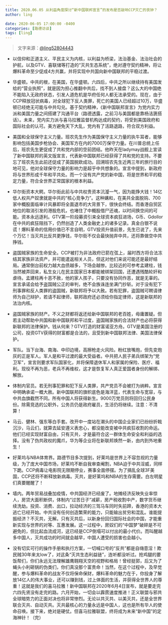 ```yaml
---
title: 2020.06.05 从利益角度探讨“新中国联邦宣言”的发布是否敲响CCP灭亡的丧钟？
author: ling

date: 2020-06-05 17:00:00 -0400
categories: [路德访谈]
tags: [ling]
---
```


> 文字来源：[@ling52804443](https://twitter.com/ling52804443/status/1268865683237924865)  

- 以信仰和正道主义、平民主义为内核，以利益为桥梁，法治基金、法治社会的护航，以及GTV、喜联储等打造的“灭共生态系统”，绝对遵守契约精神，将让爆料革命至少促成4方共赢，并将实现中共国向新中国联邦的平稳过渡。

- 华盛顿。中共的根，在美国，在华盛顿。六四后，中共之所以继续持有美国发给的“营业执照”，就是因为担心推翻中共后，找不到人接盘？这么大的中国绝不能陷入无政府状态，引发人道危机是华府任何人都无法承受的。现在，由于CCP释放冠状病毒，对全球犯下反人类罪，死亡的美国人已经超过10万，华盛顿已经绝无可能与中共勾兑。基于契约精神，《新中国联邦宣言》为党内实力派和美国力量之间搭建了沟通平台（路德透露，之前习与美国都是靠杨洁篪搭话）。未来，党内实力派与喜马拉雅监督机构达成的契约，将受到美国政府和国际社会的认可。美方避免天下大乱，党内有了活路退路，符合双方利益。

- 美国和全球保守主义力量。班农先生作为美国保守主义力量的执牛耳者，能够影响包括美国步枪协会、美国军方在内的7000万保守力量。在川普总统上任后，班农先生更促成了共和党内部的空前团结。他昨天在ladymay战舰上宣读了新中国联邦的英文版宣言，代表新中国联邦已经获得了共和党的支持。不要忘了班农先生此前还促成了英国脱欧成功。回溯班农先生近两三年的旅行目的地可见，他对全球保守力量的影响力是超乎中共想象的。宣言中提到，新政府将与世界形成千年和平共处。而一个没有共产党的新中国，将是世界和平的稳定力量，符合全世界正常国家的根本利益。

- 华尔街资本大鳄。华尔街此前与中共权贵资本沆瀣一气，因为能挣大钱！14亿低人权共产奴隶就是中共的“核心竞争力”。这种媾和，在美共全面脱钩、700家中概股面临审计风暴即将全面退市的大背景下，很快会终结。而香港自贸区地位的取消引发的港股危机，也堵住了中概股借尸还魂，以时间换空间的可能。资本永远逐利。GTV第一阶段募资引来全球资本疯狂进场，G币、Gdollor在中共的疯狂阻挡下，仍然创造了人类金融史上的诸多记录。真金白银不说谎！爆料革命的信用价值已不言自明，GTV投资升值前景，先生已说了，先来个万亿！当灭共比反共更挣钱，华尔街不仅会最快抛弃中共，还将靠做空中共挣钱。

- 盗国贼家族的生命安全。CCP被打为非法政府已箭在弦上，届时西方将合法冻结其家族非法资产，并可能遣返相关人员，但这对他们来说可能还是最好结局。通常倒台前权力越大血债越多，下场会越惨。比较近的可参考孟建柱，钱当然被弄回来，私生女儿在民主国家日本都能被绑架回国，还遭遇残酷轮奸和虐待。孟建柱再十恶不赦，他的家人孩子，只要没有协同作恶，就是无辜的。宣言承诺会给予盗国贼公正的审判，绝不会族诛连坐满门抄斩。对于没有犯下刑事罪和反人类罪的盗国贼，新联邦将予以大赦。若有犯罪，盗国贼可聘请律师为自己辩护，若请不起律师，联邦政府还必须给你指定律师，这是新联邦的法治内核。

- 盗国贼家族的财产。不义之财都将返还给新中国联邦的老百姓，毋庸置疑。但若主动帮助中共国和新中国联邦和平过度，盗国贼家族的合法财产也必将获得新联邦的法律保护。钱从何来？GTV打造的财富诺亚方舟。GTV是美国注册的公司，投资GTV获得的财富都是合法的，且受到新中国联邦法律、美国法律保护。

- 军队。当下台海、南海、中印边境，高擦枪走火风险。粉红放嘴炮，但先变炮灰的正是军人。军人是和平过渡的最大受益者。中共把人民子弟兵绑架为“党卫军”，宣言则要求军队国家化，并将保障退休军人和家属的保险、医疗、福利。现役不再为恶，老兵不再维权，这才是恢复军人真正爱国者身份的解绑、解放。

- 体制内官员。若无刑事犯罪和犯下反人类罪，共产党员不会被打为纳粹。宣言中明确承诺一概大赦。新中国联邦的旗帜底色是海洋蓝，代表生命与宽容，与中共血旗截然不同。所有中国人将获得新生。9000万党员则将回归公民身份。除需竞选的公职外，公务员仍是政府雇员，生活仍将继续。注意：不清算！

- 马云、健林、强东等白手套。改开中一度站在潮头的中国企业家们已纷纷折戟沉沙，马云们，就算去延安遵义表忠心，都没能改变被中共疯狂收割的命运。他们已经实现财富自由，只有灭共，才是最符合这一群体生命安全和利益的选择。没有了伪共政权的魔爪，华为等企业将在新联邦焕然一新，由内到外地重生！

- 好莱坞与NBA体育界。路德节目多次提到，好莱坞是世界上不容忽视的力量级，为了庞大中国市场，好莱坞不断自我审查阉割，NBA迫于中共淫威，同样下跪。CCP病毒让电影院无限期停业，赛事全面停摆。为了搞乱全球3F美国，CCP还将不断释放新病毒。灭共，是好莱坞和NBA的生存需要。白左明星们真要醒醒了！

- 墙内。两年贸易战叠加疫情，中共国经济已经废了。地摊经济反映失业率惊人，房贷大面积断供，体制内“过苦日子”减薪，房产税收割中产，数字货币继续洗劫。投资、消费、出口，拉动经济的三驾马车同时失前蹄，香港的资本大逃亡已经开始。中共没有任何创造繁荣的能力，只能输出贫穷和混乱。谁能提振经济？不灭共，无解。只有灭共后，以新身份回归国际社会的中国，才能重新实现与世界的对等、互惠发展。这一过程中，房奴们的“中国梦”破碎是不可避免的，但比起血流成河，这已经是CCP倒塌可以付出的最小代价。而叫醒越多中国人，灭共成功的时间就会越早，中国人遭受的损害也会越小。

- 没有切实可行的操作手册和执行方案，一切喊口号的“反共”都是自嗨意淫！欺民贼30年来太low了，对这条“灭共生态利益链”，连听都没听过。抢鸡腿的要饭帮们，你们永远无法理解雄鹰翱翔天空的视野和格局！曾经挺郭，后又为了蝇头小利砸锅的伪类们，你们真没那个富贵命！当然，在这个过程中，及早觉醒，参与爆料革命的战友不仅将保命保财，爆料革命的魅力在于，你投身了解放14亿人的伟大事业，还可以赚到钱，过上体面的生活，并获得全世界人的尊重！这就是我们的喜马拉雅！新中国联邦在2020年6月4日宣布，就是要走完六四先贤没有走完的路。六月开始，一切会以霹雳速度推进！正义联盟与邪共全球暗势力的正面对决也将非常惨烈。无论以共灭共、以美灭共，还是全世界联合灭共、自动灭共。灭共最核心的力量永远是中国人，这也是所有华人的使命召唤。接下来，绝对是硬仗。但喜马拉雅联盟，终将成为未来“新中国”的定海神针！（完）
